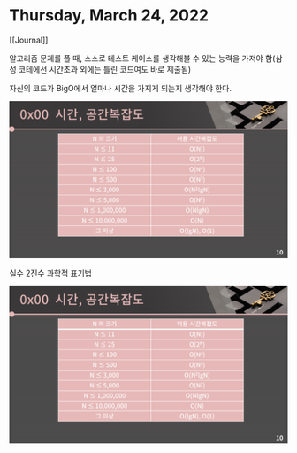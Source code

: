 # Thursday, March 24, 2022

[[Journal]]

알고리즘 문제를 풀 때, 스스로 테스트 케이스를 생각해볼 수 있는 능력을 가져야 함(삼성 코테에선 시간초과 외에는 틀린 코드여도 바로 제출됨)

자신의 코드가 BigO에서 얼마나 시간을 가지게 되는지 생각해야 한다.

![bigo](../../attachments/2022-03-24-18-22-09.png)

실수 2진수 과학적 표기법

![float](../../attachments/2022-03-24-18-50-02.png)
